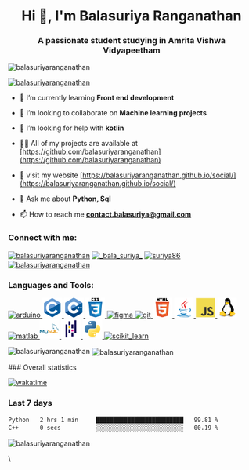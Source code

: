 <h1 align="center">Hi 👋, I'm Balasuriya Ranganathan</h1>
<h3 align="center">A passionate student studying in Amrita Vishwa Vidyapeetham</h3>

<p align="left"> <img src="https://komarev.com/ghpvc/?username=balasuriyaranganathan&label=Profile%20views&color=0e75b6&style=flat" alt="balasuriyaranganathan" /> </p>

<p align="left"> <a href="https://github.com/ryo-ma/github-profile-trophy"><img src="https://github-profile-trophy.vercel.app/?username=balasuriyaranganathan" alt="balasuriyaranganathan" /></a> </p>

- 🌱 I’m currently learning **Front end development**

- 👯 I’m looking to collaborate on **Machine learning projects**

- 🤝 I’m looking for help with **kotlin**

- 👨‍💻 All of my projects are available at [https://github.com/balasuriyaranganathan](https://github.com/balasuriyaranganathan)

- 📝 visit my website [https://balasuriyaranganathan.github.io/social/](https://balasuriyaranganathan.github.io/social/)

- 💬 Ask me about **Python, Sql**

- 📫 How to reach me **contact.balasuriya@gmail.com**

<h3 align="left">Connect with me:</h3>
<p align="left">
<a href="https://linkedin.com/in/balasuriyaranganathan" target="blank"><img align="center" src="https://raw.githubusercontent.com/rahuldkjain/github-profile-readme-generator/master/src/images/icons/Social/linked-in-alt.svg" alt="balasuriyaranganathan" height="30" width="40" /></a>
<a href="https://instagram.com/_bala_suriya_" target="blank"><img align="center" src="https://raw.githubusercontent.com/rahuldkjain/github-profile-readme-generator/master/src/images/icons/Social/instagram.svg" alt="_bala_suriya_" height="30" width="40" /></a>
<a href="https://www.codechef.com/users/suriya86" target="blank"><img align="center" src="https://cdn.jsdelivr.net/npm/simple-icons@3.1.0/icons/codechef.svg" alt="suriya86" height="30" width="40" /></a>
<a href="https://www.hackerrank.com/balasuriyaranganathan" target="blank"><img align="center" src="https://raw.githubusercontent.com/rahuldkjain/github-profile-readme-generator/master/src/images/icons/Social/hackerrank.svg" alt="balasuriyaranganathan" height="30" width="40" /></a>
</p>

<h3 align="left">Languages and Tools:</h3>
<p align="left"> <a href="https://www.arduino.cc/" target="_blank" rel="noreferrer"> <img src="https://cdn.worldvectorlogo.com/logos/arduino-1.svg" alt="arduino" width="40" height="40"/> </a> <a href="https://www.cprogramming.com/" target="_blank" rel="noreferrer"> <img src="https://raw.githubusercontent.com/devicons/devicon/master/icons/c/c-original.svg" alt="c" width="40" height="40"/> </a> <a href="https://www.w3schools.com/cpp/" target="_blank" rel="noreferrer"> <img src="https://raw.githubusercontent.com/devicons/devicon/master/icons/cplusplus/cplusplus-original.svg" alt="cplusplus" width="40" height="40"/> </a> <a href="https://www.w3schools.com/css/" target="_blank" rel="noreferrer"> <img src="https://raw.githubusercontent.com/devicons/devicon/master/icons/css3/css3-original-wordmark.svg" alt="css3" width="40" height="40"/> </a> <a href="https://www.figma.com/" target="_blank" rel="noreferrer"> <img src="https://www.vectorlogo.zone/logos/figma/figma-icon.svg" alt="figma" width="40" height="40"/> </a> <a href="https://git-scm.com/" target="_blank" rel="noreferrer"> <img src="https://www.vectorlogo.zone/logos/git-scm/git-scm-icon.svg" alt="git" width="40" height="40"/> </a> <a href="https://www.w3.org/html/" target="_blank" rel="noreferrer"> <img src="https://raw.githubusercontent.com/devicons/devicon/master/icons/html5/html5-original-wordmark.svg" alt="html5" width="40" height="40"/> </a> <a href="https://www.java.com" target="_blank" rel="noreferrer"> <img src="https://raw.githubusercontent.com/devicons/devicon/master/icons/java/java-original.svg" alt="java" width="40" height="40"/> </a> <a href="https://developer.mozilla.org/en-US/docs/Web/JavaScript" target="_blank" rel="noreferrer"> <img src="https://raw.githubusercontent.com/devicons/devicon/master/icons/javascript/javascript-original.svg" alt="javascript" width="40" height="40"/> </a> <a href="https://www.linux.org/" target="_blank" rel="noreferrer"> <img src="https://raw.githubusercontent.com/devicons/devicon/master/icons/linux/linux-original.svg" alt="linux" width="40" height="40"/> </a> <a href="https://www.mathworks.com/" target="_blank" rel="noreferrer"> <img src="https://upload.wikimedia.org/wikipedia/commons/2/21/Matlab_Logo.png" alt="matlab" width="40" height="40"/> </a> <a href="https://www.mysql.com/" target="_blank" rel="noreferrer"> <img src="https://raw.githubusercontent.com/devicons/devicon/master/icons/mysql/mysql-original-wordmark.svg" alt="mysql" width="40" height="40"/> </a> <a href="https://pandas.pydata.org/" target="_blank" rel="noreferrer"> <img src="https://raw.githubusercontent.com/devicons/devicon/2ae2a900d2f041da66e950e4d48052658d850630/icons/pandas/pandas-original.svg" alt="pandas" width="40" height="40"/> </a> <a href="https://www.python.org" target="_blank" rel="noreferrer"> <img src="https://raw.githubusercontent.com/devicons/devicon/master/icons/python/python-original.svg" alt="python" width="40" height="40"/> </a> <a href="https://scikit-learn.org/" target="_blank" rel="noreferrer"> <img src="https://upload.wikimedia.org/wikipedia/commons/0/05/Scikit_learn_logo_small.svg" alt="scikit_learn" width="40" height="40"/> </a> </p>

<p><img align="left" src="https://github-readme-stats.vercel.app/api/top-langs?username=balasuriyaranganathan&show_icons=true&locale=en&layout=compact" alt="balasuriyaranganathan" /></p>

<p>&nbsp;<img align="center" src="https://github-readme-stats.vercel.app/api?username=balasuriyaranganathan&show_icons=true&locale=en" alt="balasuriyaranganathan" /></p>
### Overall statistics

[![wakatime](https://wakatime.com/badge/user/c9a0d88d-e244-4d24-a833-fdcebae3f9b1.svg)](https://wakatime.com/@c9a0d88d-e244-4d24-a833-fdcebae3f9b1)

### Last 7 days

<!--START_SECTION:waka-->

```text
Python   2 hrs 1 min     █████████████████████████   99.81 %
C++      0 secs          ░░░░░░░░░░░░░░░░░░░░░░░░░   00.19 %
```

<!--END_SECTION:waka-->

<p><img align="center" src="https://github-readme-streak-stats.herokuapp.com/?user=balasuriyaranganathan&" alt="balasuriyaranganathan" /></p>









\
